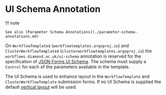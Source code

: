 # UI Schema Annotation

!!! note

    See also [Parameter Schema Annotations](./parameter-schema-annotations.md)

On `WorkflowTemplate`s (`workflowtemplates.argoproj.io`) and `ClusterWorkflowTemplate`s (`clusterworkflowtemplates.argoproj.io`) the `workflows.diamond.ac.uk/ui-schema` annotation is reserved for the specification of [JSON Forms UI Schema](https://jsonforms.io/docs/uischema/). The schema must supply a `Control` for each of the parameters available in the template.

The UI Schema is used to enhance layout in the `WorkflowTemplate`  and `ClusterWorkflowTemplate` submission forms. If no UI Schema is supplied the default [vertical layout](https://jsonforms.io/examples/layouts#vertical-layout) will be used.
